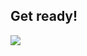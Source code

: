 ## Get ready! 
![](https://64.media.tumblr.com/a48ec8de4ac917480f2e9325d79daed2/82703b1fc155c68c-1a/s250x400/14b3c61a6509a77db8fd023139e360f71e3cabe5.gifv)

<!--
**Inconsistentmale/Inconsistentmale** is a ✨ _special_ ✨ repository because its `README.md` (this file) appears on your GitHub profile.

Here are some ideas to get you started:

- 🔭 I’m currently working on ...
- 🌱 I’m currently learning ...
- 👯 I’m looking to collaborate on ...
- 🤔 I’m looking for help with ...
- 💬 Ask me about ...
- 📫 How to reach me: ...
- 😄 Pronouns: ...
- ⚡ Fun fact: ...
-->
